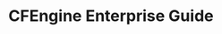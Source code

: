 ---
layout: default
title: CFEngine Enterprise Guide 
categories: [How to Guides,CFEngine Enterprise Guide]
published: true
sorting: 4
alias: how-to-guides-cfengine-enterprise.html
---